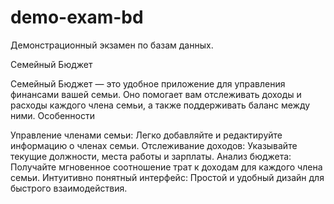 # demo-exam-bd
 Демонстрационный экзамен по базам данных.

Семейный Бюджет

Семейный Бюджет — это удобное приложение для управления финансами вашей семьи. Оно помогает вам отслеживать доходы и расходы каждого члена семьи, а также поддерживать баланс между ними.
Особенности

   Управление членами семьи: Легко добавляйте и редактируйте информацию о членах семьи.
   Отслеживание доходов: Указывайте текущие должности, места работы и зарплаты.
   Анализ бюджета: Получайте мгновенное соотношение трат к доходам для каждого члена семьи.
   Интуитивно понятный интерфейс: Простой и удобный дизайн для быстрого взаимодействия.
